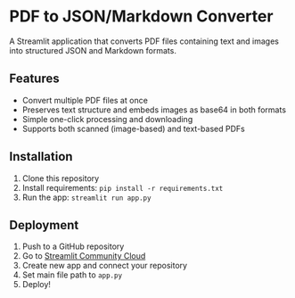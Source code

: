 # PDF to JSON/Markdown Converter

A Streamlit application that converts PDF files containing text and images into structured JSON and Markdown formats.

## Features

- Convert multiple PDF files at once
- Preserves text structure and embeds images as base64 in both formats
- Simple one-click processing and downloading
- Supports both scanned (image-based) and text-based PDFs

## Installation

1. Clone this repository
2. Install requirements: `pip install -r requirements.txt`
3. Run the app: `streamlit run app.py`

## Deployment

1. Push to a GitHub repository
2. Go to [Streamlit Community Cloud](https://share.streamlit.io/)
3. Create new app and connect your repository
4. Set main file path to `app.py`
5. Deploy!